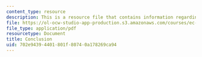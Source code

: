 ```yaml
---
content_type: resource
description: This is a resource file that contains information regarding conclusion.
file: https://ol-ocw-studio-app-production.s3.amazonaws.com/courses/ec-s01-internet-technology-in-local-and-global-communities-spring-2005-summer-2005/702e94394401801f80740a178269ca94_MITEC_S01S05_lec14_conclu.pdf
file_type: application/pdf
resourcetype: Document
title: Conclusion
uid: 702e9439-4401-801f-8074-0a178269ca94
---
```

